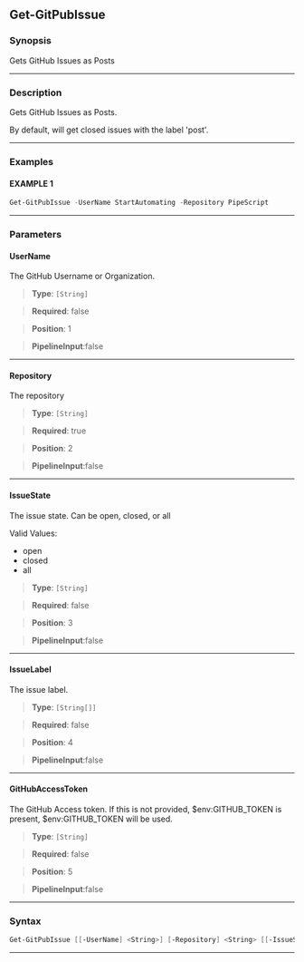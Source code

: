 Get-GitPubIssue
---------------
### Synopsis
Gets GitHub Issues as Posts

---
### Description

Gets GitHub Issues as Posts.

By default, will get closed issues with the label 'post'.

---
### Examples
#### EXAMPLE 1
```PowerShell
Get-GitPubIssue -UserName StartAutomating -Repository PipeScript
```

---
### Parameters
#### **UserName**

The GitHub Username or Organization.



> **Type**: ```[String]```

> **Required**: false

> **Position**: 1

> **PipelineInput**:false



---
#### **Repository**

The repository



> **Type**: ```[String]```

> **Required**: true

> **Position**: 2

> **PipelineInput**:false



---
#### **IssueState**

The issue state.  Can be open, closed, or all



Valid Values:

* open
* closed
* all



> **Type**: ```[String]```

> **Required**: false

> **Position**: 3

> **PipelineInput**:false



---
#### **IssueLabel**

The issue label.



> **Type**: ```[String[]]```

> **Required**: false

> **Position**: 4

> **PipelineInput**:false



---
#### **GitHubAccessToken**

The GitHub Access token.
If this is not provided, $env:GITHUB_TOKEN is present, $env:GITHUB_TOKEN will be used.



> **Type**: ```[String]```

> **Required**: false

> **Position**: 5

> **PipelineInput**:false



---
### Syntax
```PowerShell
Get-GitPubIssue [[-UserName] <String>] [-Repository] <String> [[-IssueState] <String>] [[-IssueLabel] <String[]>] [[-GitHubAccessToken] <String>] [<CommonParameters>]
```
---
